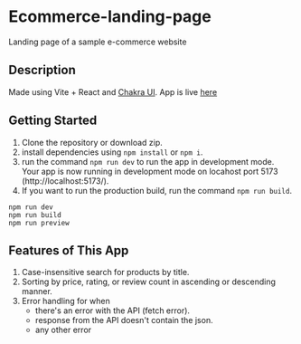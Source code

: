 # Ecommerce-landing-page
Landing page of a sample e-commerce website

## Description

Made using Vite + React and [Chakra UI](https://chakra-ui.com). App is live [here](https://ecommerce.kanishk-singh.dev)

## Getting Started

1. Clone the repository or download zip.
2. install dependencies using `npm install` or `npm i`.
3. run the command `npm run dev` to run the app in development mode. Your app is now running in development mode on locahost port 5173 (http://localhost:5173/).
4. If you want to run the production build, run the command `npm run build`.


```
npm run dev
npm run build
npm run preview
```

## Features of This App
1. Case-insensitive search for products by title.
2. Sorting by price, rating, or review count in ascending or descending manner.
3. Error handling for when 
   * there's an error with the API (fetch error).
   * response from the API doesn't contain the json.
   * any other error

